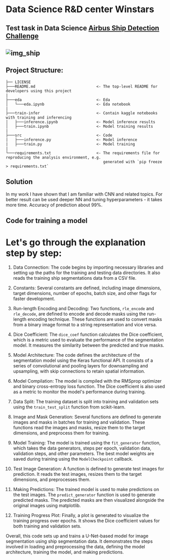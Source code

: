 # Data Science R&D center Winstars

## Test task in Data Science [Airbus Ship Detection Challenge](https://www.kaggle.com/c/airbus-ship-detection)

## ![img_ship](https://storage.googleapis.com/kaggle-media/competitions/Airbus/ships.jpg)

## Project Structure:

```
├── LICENSE
├───README.md                           <- The top-level README for developers using this project
|
├───eda                                 <- Eda
│   └───eda.ipynb                       <- Eda notebook
|
├───train-infer                         <- Contain kaggle notebooks with training and inferencing
│   ├───inference.ipynb                 <- Model inference results
│   ├───train.ipynb                     <- Model training results
|
├───src                                 <- Code
|   ├───inference.py                    <- Model inference
|   ├───train.py                        <- Model training
|
└───requirements.txt                    <- The requirements file for reproducing the analysis environment, e.g.
                                           generated with `pip freeze > requirements.txt`
```

## Solution
In my work I have shown that I am familiar with CNN and related topics. For better result can be used deeper NN and tuning hyperparameters - it takes more time.
Accuracy of prediction about 99%.

## Code for training a model
# Let's go through the explanation step by step:

1. Data Connection: The code begins by importing necessary libraries and setting up the paths for the training and testing data directories. It also reads the training ship segmentations data from a CSV file.

2. Constants: Several constants are defined, including image dimensions, target dimensions, number of epochs, batch size, and other flags for faster development.

3. Run-length Encoding and Decoding: Two functions, `rle_encode` and `rle_decode`, are defined to encode and decode masks using the run-length encoding technique. These functions are used to convert masks from a binary image format to a string representation and vice versa.

4. Dice Coefficient: The `dice_coef` function calculates the Dice coefficient, which is a metric used to evaluate the performance of the segmentation model. It measures the similarity between the predicted and true masks.

5. Model Architecture: The code defines the architecture of the segmentation model using the Keras functional API. It consists of a series of convolutional and pooling layers for downsampling and upsampling, with skip connections to retain spatial information.

6. Model Compilation: The model is compiled with the RMSprop optimizer and binary cross-entropy loss function. The Dice coefficient is also used as a metric to monitor the model's performance during training.

7. Data Split: The training dataset is split into training and validation sets using the `train_test_split` function from scikit-learn.

8. Image and Mask Generation: Several functions are defined to generate images and masks in batches for training and validation. These functions read the images and masks, resize them to the target dimensions, and preprocess them for training.

9. Model Training: The model is trained using the `fit_generator` function, which takes the data generators, steps per epoch, validation data, validation steps, and other parameters. The best model weights are saved during training using the `ModelCheckpoint` callback.

10. Test Image Generation: A function is defined to generate test images for prediction. It reads the test images, resizes them to the target dimensions, and preprocesses them.

11. Making Predictions: The trained model is used to make predictions on the test images. The `predict_generator` function is used to generate predicted masks. The predicted masks are then visualized alongside the original images using matplotlib.

12. Training Progress Plot: Finally, a plot is generated to visualize the training progress over epochs. It shows the Dice coefficient values for both training and validation sets.

Overall, this code sets up and trains a U-Net-based model for image segmentation using ship segmentation data. It demonstrates the steps involved in loading and preprocessing the data, defining the model architecture, training the model, and making predictions.
